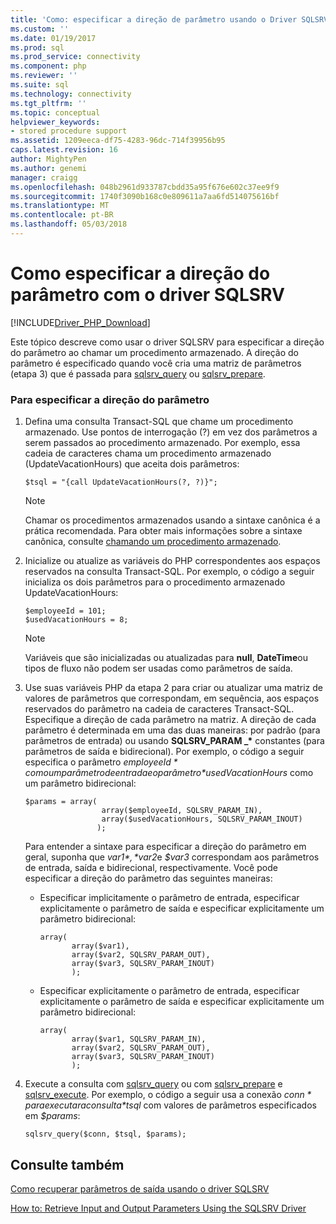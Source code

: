 ```yaml
---
title: 'Como: especificar a direção de parâmetro usando o Driver SQLSRV | Microsoft Docs'
ms.custom: ''
ms.date: 01/19/2017
ms.prod: sql
ms.prod_service: connectivity
ms.component: php
ms.reviewer: ''
ms.suite: sql
ms.technology: connectivity
ms.tgt_pltfrm: ''
ms.topic: conceptual
helpviewer_keywords:
- stored procedure support
ms.assetid: 1209eeca-df75-4283-96dc-714f39956b95
caps.latest.revision: 16
author: MightyPen
ms.author: genemi
manager: craigg
ms.openlocfilehash: 048b2961d933787cbdd35a95f676e602c37ee9f9
ms.sourcegitcommit: 1740f3090b168c0e809611a7aa6fd514075616bf
ms.translationtype: MT
ms.contentlocale: pt-BR
ms.lasthandoff: 05/03/2018
---
```

# <a name="how-to-specify-parameter-direction-using-the-sqlsrv-driver"></a>Como especificar a direção do parâmetro com o driver SQLSRV
[!INCLUDE[Driver_PHP_Download](../../includes/driver_php_download.md)]

Este tópico descreve como usar o driver SQLSRV para especificar a direção do parâmetro ao chamar um procedimento armazenado. A direção do parâmetro é especificado quando você cria uma matriz de parâmetros (etapa 3) que é passada para [sqlsrv_query](../../connect/php/sqlsrv-query.md) ou [sqlsrv_prepare](../../connect/php/sqlsrv-prepare.md).  
  
### <a name="to-specify-parameter-direction"></a>Para especificar a direção do parâmetro  
  
1.  Defina uma consulta Transact-SQL que chame um procedimento armazenado. Use pontos de interrogação (?) em vez dos parâmetros a serem passados ao procedimento armazenado. Por exemplo, essa cadeia de caracteres chama um procedimento armazenado (UpdateVacationHours) que aceita dois parâmetros:  
  
    ```  
    $tsql = "{call UpdateVacationHours(?, ?)}";  
    ```  
  
    > [!NOTE]  
    > Chamar os procedimentos armazenados usando a sintaxe canônica é a prática recomendada. Para obter mais informações sobre a sintaxe canônica, consulte [chamando um procedimento armazenado](../../relational-databases/native-client-odbc-stored-procedures/calling-a-stored-procedure.md).  
  
2.  Inicialize ou atualize as variáveis do PHP correspondentes aos espaços reservados na consulta Transact-SQL. Por exemplo, o código a seguir inicializa os dois parâmetros para o procedimento armazenado UpdateVacationHours:  
  
    ```  
    $employeeId = 101;  
    $usedVacationHours = 8;  
    ```  
  
    > [!NOTE]  
    > Variáveis que são inicializadas ou atualizadas para **null**, **DateTime**ou tipos de fluxo não podem ser usadas como parâmetros de saída.  
  
3.  Use suas variáveis PHP da etapa 2 para criar ou atualizar uma matriz de valores de parâmetros que correspondam, em sequência, aos espaços reservados do parâmetro na cadeia de caracteres Transact-SQL. Especifique a direção de cada parâmetro na matriz. A direção de cada parâmetro é determinada em uma das duas maneiras: por padrão (para parâmetros de entrada) ou usando **SQLSRV_PARAM _\***  constantes (para parâmetros de saída e bidirecional). Por exemplo, o código a seguir especifica o parâmetro *$employeeId* como um parâmetro de entrada e o parâmetro *$usedVacationHours* como um parâmetro bidirecional:  
  
    ```  
    $params = array(  
                     array($employeeId, SQLSRV_PARAM_IN),  
                     array($usedVacationHours, SQLSRV_PARAM_INOUT)  
                    );  
    ```  
  
    Para entender a sintaxe para especificar a direção do parâmetro em geral, suponha que *$var1*, *$var2*e *$var3* correspondam aos parâmetros de entrada, saída e bidirecional, respectivamente. Você pode especificar a direção do parâmetro das seguintes maneiras:  
  
    -   Especificar implicitamente o parâmetro de entrada, especificar explicitamente o parâmetro de saída e especificar explicitamente um parâmetro bidirecional:  
  
        ```  
        array(   
               array($var1),  
               array($var2, SQLSRV_PARAM_OUT),  
               array($var3, SQLSRV_PARAM_INOUT)  
               );  
        ```  
  
    -   Especificar explicitamente o parâmetro de entrada, especificar explicitamente o parâmetro de saída e especificar explicitamente um parâmetro bidirecional:  
  
        ```  
        array(   
               array($var1, SQLSRV_PARAM_IN),  
               array($var2, SQLSRV_PARAM_OUT),  
               array($var3, SQLSRV_PARAM_INOUT)  
               );  
        ```  
  
4.  Execute a consulta com [sqlsrv_query](../../connect/php/sqlsrv-query.md) ou com [sqlsrv_prepare](../../connect/php/sqlsrv-prepare.md) e [sqlsrv_execute](../../connect/php/sqlsrv-execute.md). Por exemplo, o código a seguir usa a conexão *$conn* para executar a consulta *$tsql* com valores de parâmetros especificados em *$params*:  
  
    ```  
    sqlsrv_query($conn, $tsql, $params);  
    ```  
  
## <a name="see-also"></a>Consulte também  
[Como recuperar parâmetros de saída usando o driver SQLSRV](../../connect/php/how-to-retrieve-output-parameters-using-the-sqlsrv-driver.md)

[How to: Retrieve Input and Output Parameters Using the SQLSRV Driver](../../connect/php/how-to-retrieve-input-and-output-parameters-using-the-sqlsrv-driver.md)  
  
